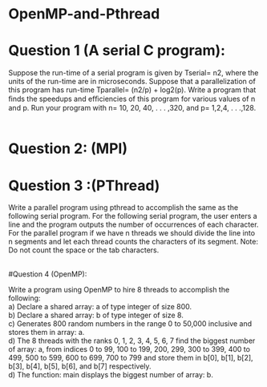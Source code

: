 # OpenMP-and-Pthread

# Question 1 (A serial C program):
Suppose the run-time of a serial program is given by Tserial= n2, where the units of the run-time are in microseconds. Suppose that a parallelization of this program has run-time Tparallel= (n2/p) + log2(p). Write a program that ﬁnds the speedups and efﬁciencies of this program for various values of n and p. Run your program with n= 10, 20, 40, . . . ,320, and p= 1,2,4, . . .,128.<br><br>

# Question 2: (MPI)

# Question 3 :(PThread)
Write a parallel program using pthread to accomplish the same as the following serial program. For the following serial program, the user enters a line and the program outputs the number of occurrences of each character.
For the parallel program if we have n threads we should divide the line into n segments and let each thread counts the characters of its segment.
Note: Do not count the space or the tab characters.<br><br>

#Question 4 (OpenMP): 

Write a program using OpenMP to hire 8 threads to accomplish the following: <br>
a) Declare a shared array: a of type integer of size 800.<br>
b) Declare a shared array: b of type integer of size 8.<br>
c) Generates 800 random numbers in the range 0 to 50,000 inclusive and stores them in array: a.<br>
d) The 8 threads with the ranks 0, 1, 2, 3, 4, 5, 6, 7 find the biggest number of array: a, from indices 0 to 99, 100 to 199, 200, 299, 300 to 399, 400 to 499, 500 to 599, 600 to 699,  700 to 799 and store them in b[0], b[1], b[2], b[3], b[4], b[5], b[6], and b[7] respectively.<br>
d) The function: main displays the biggest number of array: b.<br>

